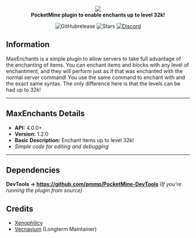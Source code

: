 <p align="center">
    <a href="https://github.com/Xenophilicy/MaxEnchants"><img src="https://github.com/Xenophilicy/MaxEnchants/blob/master/icon.png"></img></a><br>
    <b>PocketMine plugin to enable enchants up to level 32k!</b>
</p>

<p align="center">
    <img alt="GitHubrelease" src="https://img.shields.io/github/v/release/Xenophilicy/MaxEnchants?label=release&sort=semver">
      <img alt="Stars" src= "https://img.shields.io/github/stars/Xenophilicy/MaxEnchants?style=for-the-badge">
    <a href="https://discord.gg/6M9tGyWPjr"><img src="https://img.shields.io/discord/837701868649709568?label=discord&color=7289DA&logo=discord" alt="Discord" /></a>
</p>

## Information
MaxEnchants is a simple plugin to allow servers to take full advantage of the enchanting of items. You can enchant items and blocks with any level of enchantment, and they will perform just as if that was enchanted with the normal server command! You use the same command to enchant with and the exact same syntax. The only difference here is that the levels can be had up to 32k!


***

## MaxEnchants Details
* **API:** 4.0.0+
* **Version:** 1.2.0
* **Basic Description:** Enchant items up to level 32k!
* *Simple code for editing and debugging*
***

## Dependencies
**DevTools → https://github.com/pmmp/PocketMine-DevTools** *(If you're running the plugin from source)*

## Credits
* [Xenophilicy](https://github.com/Xenophilicy/)
* [Vecnavium](https://github.com/Vecnavium/) (Longterm Maintainer)
